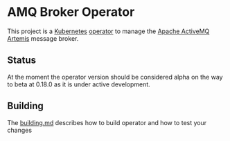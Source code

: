 # AMQ Broker Operator

This project is a [Kubernetes](https://kubernetes.io/) [operator](https://coreos.com/blog/introducing-operators.html)
to manage the [Apache ActiveMQ Artemis](https://activemq.apache.org/artemis/) message broker.

## Status
At the moment the operator version should be considered alpha on the way to beta at 0.18.0 as it is under active development.


## Building 

The [building.md](https://github.com/artemiscloud/activemq-artemis-operator/blob/master/docs/building.md) describes how to build operator and how to 
test your changes
